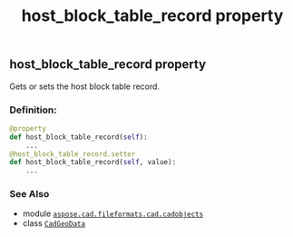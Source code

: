 ﻿---
title: host_block_table_record property
second_title: Aspose.CAD for Python via .NET API References
description: 
type: docs
weight: 260
url: /python-net/aspose.cad.fileformats.cad.cadobjects/cadgeodata/host_block_table_record/
is_root: false
---

## host_block_table_record property


Gets or sets the host block table record.
### Definition:
```python
@property
def host_block_table_record(self):
    ...
@host_block_table_record.setter
def host_block_table_record(self, value):
    ...
```

### See Also
* module [`aspose.cad.fileformats.cad.cadobjects`](../../)
* class [`CadGeoData`](/cad/python-net/aspose.cad.fileformats.cad.cadobjects/cadgeodata)
